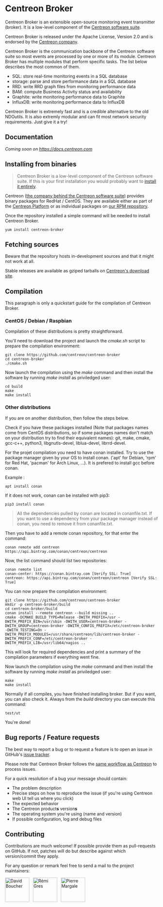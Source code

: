 # Centreon Broker

Centreon Broker is an extensible open-source monitoring event
transmitter (broker). It is a low-level component of the
[Centreon software suite](https://www.centreon.com).

Centreon Broker is released under the Apache License, Version 2.0
and is endorsed by the [Centreon company](https://www.centreon.com).

Centreon Broker is the communication backbone of the Centreon software
suite so most events are processed by one or more of its module.
Centreon Broker has multiple modules that perform specific tasks. The
list below describes the most common of them.

- SQL: store real-time monitoring events in a SQL database
- storage: parse and store performance data in a SQL database
- RRD: write RRD graph files from monitoring performance data
- BAM: compute Business Activity status and availability
- Graphite: write monitoring performance data to Graphite
- InfluxDB: write monitoring performance data to InfluxDB

Centreon Broker is extremely fast and is a credible alternative to the
old NDOutils. It is also extremly modular and can fit most network
security requirements. Just give it a try!

## Documentation

*Coming soon on https://docs.centreon.com*

## Installing from binaries

> Centreon Broker is a low-level component of the Centreon
> software suite. If this is your first installation you would probably
> want to [install it entirely](https://docs.centreon.com/current/en/installation/installation-of-a-central-server/using-sources.html).

Centreon ([the company behind the Centreon software suite](http://www.centreon.com))
provides binary packages for RedHat / CentOS. They are available either
as part of the [Centreon Platform](https://www.centreon.com/en/platform/)
or as individual packages on [our RPM repository](https://docs.centreon.com/current/en/installation/installation-of-a-poller/using-packages.html).

Once the repository installed a simple command will be needed to install
Centreon Broker.

```shell
yum install centreon-broker
```

## Fetching sources

Beware that the repository hosts in-development sources and that it
might not work at all.

Stable releases are available as gziped tarballs on [Centreon's
download site](https://download.centreon.com).

## Compilation

This paragraph is only a quickstart guide for the compilation of
Centreon Broker.

### CentOS / Debian / Raspbian

Compilation of these distributions is pretty straightforward.

You'll need to download the project and launch the *cmake.sh* script
to prepare the compilation environment:

```shell
git clone https://github.com/centreon/centreon-broker
cd centreon-broker
./cmake.sh
```

Now launch the compilation using the *make* command and then install the
software by running *make install* as priviledged user:

```shell
cd build
make
make install
```

### Other distributions

If you are on another distribution, then follow the steps below.

Check if you have these packages installed (Note that packages names
come from CentOS distributions, so if some packages names don't match
on your distribution try to find their equivalent names): git, make,
cmake, gcc-c++, python3, libgnutls-devel, liblua-devel, librrd-devel.

For the projet compilation you need to have conan installed. Try to use
the package manager given by your OS to install conan. ('apt' for
Debian, 'rpm' for Red Hat, 'pacman' for Arch Linux, ...). It is prefered
to install gcc before conan.

Example :

```shell
apt install conan
```

If it does not work, conan can be installed with pip3:

```shell
pip3 install conan
```

> All the dependencies pulled by conan are located in conanfile.txt. If
> you want to use a dependency from your package manager instead of conan,
> you need to remove it from conanfile.txt.

Then you have to add a remote conan repository, for that enter the command:

```shell
conan remote add centreon https://api.bintray.com/conan/centreon/centreon
```

Now, the list command should list two repositories:

```shell
conan remote list
conan-center: https://conan.bintray.com [Verify SSL: True]
centreon: https://api.bintray.com/conan/centreon/centreon [Verify SSL: True]
```

You can now prepare the compilation environment:

```shell
git clone https://github.com/centreon/centreon-broker
mkdir -p centreon-broker/build
cd centreon-broker/build
conan install --remote centreon --build missing ..
cmake -DCMAKE_BUILD_TYPE=Release -DWITH_PREFIX=/usr -DWITH_PREFIX_BIN=/usr/sbin -DWITH_USER=centreon-broker -DWITH_GROUP=centreon-broker -DWITH_CONFIG_PREFIX=/etc/centreon-broker -DWITH_TESTING=On -DWITH_PREFIX_MODULES=/usr/share/centreon/lib/centreon-broker -DWITH_PREFIX_CONF=/etc/centreon-broker -DWITH_PREFIX_LIB=/usr/lib64/nagios ..
```

This will look for required dependencies and print a summary of the
compilation parameters if everything went fine.

Now launch the compilation using the *make* command and then install the
software by running *make install* as priviledged user:

```shell
make
make install
```

Normally if all compiles, you have finished installing broker. But if
you want, you can also check it. Always from the *build* directory you
can execute this command:

```shell
test/ut
```

You're done!

## Bug reports / Feature requests

The best way to report a bug or to request a feature is to open an issue
in GitHub's [issue tracker](https://github.com/centreon/centreon-broker/issues/).

Please note that Centreon Broker follows the
[same workflow as Centreon](https://github.com/centreon/centreon/issues/new/choose)
to process issues.

For a quick resolution of a bug your message should contain:

- The problem description
- Precise steps on how to reproduce the issue (if you're using Centreon
  web UI tell us where you click)
- The expected behavior
- The Centreon product**s** version**s**
- The operating system you're using (name and version)
- If possible configuration, log and debug files

## Contributing

Contributions are much welcome! If possible provide them as
pull-requests on GitHub. If not, patches will do but describe against
which version/commit they apply.

For any question or remark feel free to send a mail to the project
maintainers:

<a href="https://github.com/bouda1"><img src="https://avatars1.githubusercontent.com/u/6324413?s=400&v=4" title="David Boucher" width="80" height="80"></a> &nbsp;
<a href="https://github.com/rem31"><img src="https://avatars.githubusercontent.com/u/73845199?s=460&v=4" title="Rémi Gres" width="80" height="80"></a> &nbsp;
<a href="https://github.com/centreonpm"><img src="https://avatars.githubusercontent.com/u/73105891?s=460&v=4" title="Pierre Margale" width="80" height="80"></a> &nbsp;
